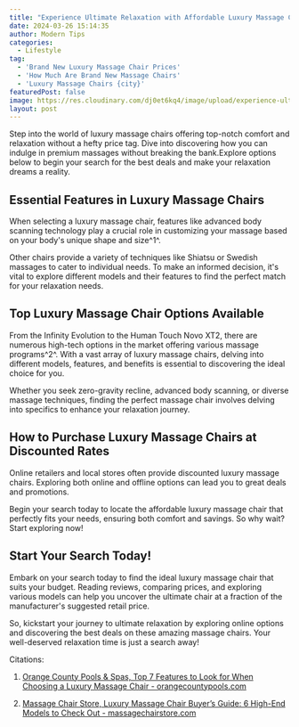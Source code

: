 ```yaml
---
title: "Experience Ultimate Relaxation with Affordable Luxury Massage Chairs"
date: 2024-03-26 15:14:35
author: Modern Tips
categories:
  - Lifestyle
tag:
  - 'Brand New Luxury Massage Chair Prices'
  - 'How Much Are Brand New Massage Chairs'
  - 'Luxury Massage Chairs {city}'
featuredPost: false
image: https://res.cloudinary.com/dj0et6kq4/image/upload/experience-ultimate-relaxation-with-affordable-luxury-massage-chairs
layout: post
---
```

Step into the world of luxury massage chairs offering top-notch comfort and relaxation without a hefty price tag. Dive into discovering how you can indulge in premium massages without breaking the bank.Explore options below to begin your search for the best deals and make your relaxation dreams a reality.

## Essential Features in Luxury Massage Chairs

When selecting a luxury massage chair, features like advanced body scanning technology play a crucial role in customizing your massage based on your body's unique shape and size^1^.

Other chairs provide a variety of techniques like Shiatsu or Swedish massages to cater to individual needs. To make an informed decision, it's vital to explore different models and their features to find the perfect match for your relaxation needs.

## Top Luxury Massage Chair Options Available

From the Infinity Evolution to the Human Touch Novo XT2, there are numerous high-tech options in the market offering various massage programs^2^. With a vast array of luxury massage chairs, delving into different models, features, and benefits is essential to discovering the ideal choice for you.

Whether you seek zero-gravity recline, advanced body scanning, or diverse massage techniques, finding the perfect massage chair involves delving into specifics to enhance your relaxation journey.

## How to Purchase Luxury Massage Chairs at Discounted Rates

Online retailers and local stores often provide discounted luxury massage chairs. Exploring both online and offline options can lead you to great deals and promotions.

Begin your search today to locate the affordable luxury massage chair that perfectly fits your needs, ensuring both comfort and savings. So why wait? Start exploring now!

## Start Your Search Today!

Embark on your search today to find the ideal luxury massage chair that suits your budget. Reading reviews, comparing prices, and exploring various models can help you uncover the ultimate chair at a fraction of the manufacturer's suggested retail price.

So, kickstart your journey to ultimate relaxation by exploring online options and discovering the best deals on these amazing massage chairs. Your well-deserved relaxation time is just a search away!

Citations:

1. [Orange County Pools & Spas, Top 7 Features to Look for When Choosing a Luxury Massage Chair - orangecountypools.com](https://orangecountypools.com/top-7-features-luxury-massage-chair/)

2. [Massage Chair Store, Luxury Massage Chair Buyer’s Guide: 6 High-End Models to Check Out - massagechairstore.com](https://massagechairstore.com/luxury-massage-chairs/)